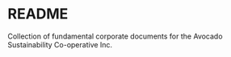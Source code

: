 # README #

Collection of fundamental corporate documents for the Avocado Sustainability Co-operative Inc.